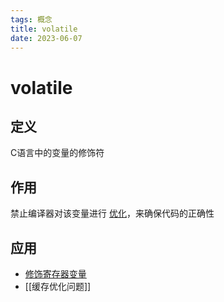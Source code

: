 ```yaml
---
tags: 概念
title: volatile
date: 2023-06-07
---
```

# volatile

## 定义

C语言中的变量的修饰符

## 作用

禁止编译器对该变量进行 [优化](编译器优化.md)，来确保代码的正确性

## 应用

- [修饰寄存器变量](volatile关键字一般用于修饰寄存器变量.md)
- [[缓存优化问题]]
